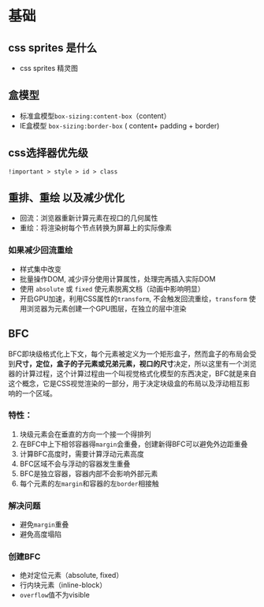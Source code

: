 # 基础

## css sprites 是什么

* css sprites 精灵图

<Vssue title="Vssue Demo" />

## 盒模型

* 标准盒模型<code>box-sizing:content-box</code>（content）
* IE盒模型 <code>box-sizing:border-box</code> ( content+ padding + border)

## css选择器优先级

<code>!important > style > id > class</code>

## 重排、重绘 以及减少优化

* 回流：浏览器重新计算元素在视口的几何属性
* 重绘：将渲染树每个节点转换为屏幕上的实际像素

### 如果减少回流重绘

* 样式集中改变
* 批量操作DOM, 减少评分使用计算属性，处理完再插入实际DOM
* 使用 <code>absolute</code> 或   <code>fixed</code> 使元素脱离文档（动画中影响明显）
* 开启GPU加速，利用CSS属性的<code>transform</code>, 不会触发回流重绘，<code>transform</code> 使用浏览器为元素创建一个GPU图层，在独立的层中渲染

## BFC

BFC即块级格式化上下文，每个元素被定义为一个矩形盒子，然而盒子的布局会受到**尺寸，定位，盒子的子元素或兄弟元素，视口的尺寸**决定，所以这里有一个浏览器的计算过程，这个计算过程由一个叫视觉格式化模型的东西决定，BFC就是来自这个概念，它是CSS视觉渲染的一部分，用于决定块级盒的布局以及浮动相互影响的一个区域。

### 特性：

1. 块级元素会在垂直的方向一个接一个得排列
2. 在BFC中上下相邻容器得<code>margin</code>会重叠，创建新得BFC可以避免外边距重叠
3. 计算BFC高度时，需要计算浮动元素高度
4. BFC区域不会与浮动的容器发生重叠
5. BFC是独立容器，容器内部不会影响外部元素
6. 每个元素的左<code>margin</code>和容器的左<code>border</code>相接触 

### 解决问题

* 避免<code>margin</code>重叠
* 避免高度塌陷

### 创建BFC

* 绝对定位元素（absolute, fixed）
* 行内块元素（inline-block）
* <code>overflow</code>值不为visible